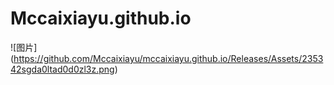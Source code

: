 # Mccaixiayu.github.io
![图片]
(https://github.com/Mccaixiayu/mccaixiayu.github.io/Releases/Assets/235342sgda0ltad0d0zl3z.png)
